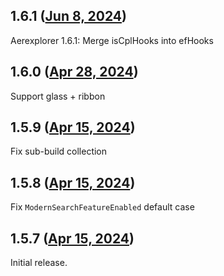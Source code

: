 ## 1.6.1 ([Jun 8, 2024](https://github.com/ramensoftware/windhawk-mods/blob/3ffd256e00086a152824bfc867257abd31545083/mods/aerexplorer.wh.cpp))

Aerexplorer 1.6.1: Merge isCplHooks into efHooks

## 1.6.0 ([Apr 28, 2024](https://github.com/ramensoftware/windhawk-mods/blob/a7455bd32896c65001b46233741c1d08f9f1f008/mods/aerexplorer.wh.cpp))

Support glass + ribbon

## 1.5.9 ([Apr 15, 2024](https://github.com/ramensoftware/windhawk-mods/blob/3d664dac19baf626c8d0c4f2c87d6622135680de/mods/aerexplorer.wh.cpp))

Fix sub-build collection

## 1.5.8 ([Apr 15, 2024](https://github.com/ramensoftware/windhawk-mods/blob/da930af2ef8190e1b68734fb88e1334b0df12b50/mods/aerexplorer.wh.cpp))

Fix `ModernSearchFeatureEnabled` default case

## 1.5.7 ([Apr 15, 2024](https://github.com/ramensoftware/windhawk-mods/blob/45cdb1c86c8fb0d2356fe4e97974917c22959680/mods/aerexplorer.wh.cpp))

Initial release.
